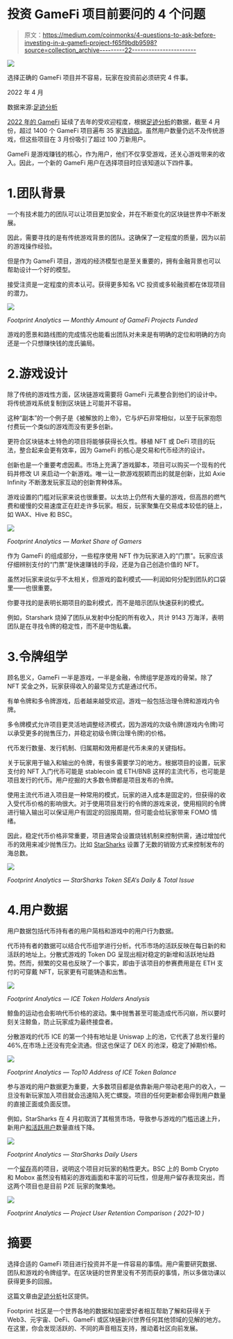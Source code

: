 # 投资 GameFi 项目前要问的 4 个问题

> 原文：<https://medium.com/coinmonks/4-questions-to-ask-before-investing-in-a-gamefi-project-f65f9bdb9598?source=collection_archive---------22----------------------->

![](img/4bf5679778568ac5959e180e3e732e9b.png)

选择正确的 GameFi 项目并不容易，玩家在投资前必须研究 4 件事。

2022 年 4 月

数据来源:[足迹分析](https://www.footprint.network/?channel=ENG-236)

[2022 年的 GameFi](https://www.footprint.network/guest/dashboard/dashboard-for-game-fi-industry-fp-f7d88ee8-9341-49ae-b497-088bee7ec038?date=past60days&channel=ENG-236#secret=2E95108712AF5CB1949BCFBB804F139C) 延续了去年的受欢迎程度，根据[足迹分析](https://www.footprint.network/?channel=ENG-236)的数据，截至 4 月份，超过 1400 个 GameFi 项目遍布 35 家[连锁店](https://www.footprint.network/guest/dashboard/chain-overview-fp-35dfdf0f-5c59-4504-9907-7374eae92981?date_filter=past90days&channel=ENG-236#secret=727B0EE190659200095FB5F4868DD0EB)。虽然用户数量仍远不及传统游戏，但这些项目在 3 月份吸引了超过 100 万新用户。

GameFi 是游戏赚钱的核心，作为用户，他们不仅享受游戏，还关心游戏带来的收入。因此，一个新的 GameFi 用户在选择项目时应该知道以下四件事。

# 1.团队背景

一个有技术能力的团队可以让项目更加安全，并在不断变化的区块链世界中不断发展。

因此，需要寻找的是有传统游戏背景的团队。这确保了一定程度的质量，因为以前的游戏操作经验。

但是作为 GameFi 项目，游戏的经济模型也是至关重要的，拥有金融背景也可以帮助设计一个好的模型。

接受注资是一定程度的资本认可。获得更多知名 VC 投资或多轮融资都在体现项目的潜力。

![](img/b76cd5aabf62c214a6090072393bb495.png)

*Footprint Analytics — Monthly Amount of GameFi Projects Funded*

游戏的愿景和路线图的完成情况也能看出团队对未来是有明确的定位和明确的方向还是一个只想赚快钱的庞氏骗局。

# 2.游戏设计

除了传统的游戏性方面，区块链游戏需要将 GameFi 元素整合到他们的设计中。将传统游戏系统复制到区块链上可能并不容易。

这种“副本”的一个例子是《被解放的上帝》，它与炉石非常相似，以至于玩家抱怨付费玩一个类似的游戏而没有更多创新。

更符合区块链本土特色的项目将能够获得长久性。移植 NFT 或 DeFi 项目的玩法，整合起来会更有效率，因为 GameFi 的核心是交易和代币经济的设计。

创新也是一个重要考虑因素。市场上充满了游戏脚本，项目可以购买一个现有的代码并修改 UI 来启动一个新游戏。唯一让一款游戏脱颖而出的就是创新，比如 Axie Infinity 不断激发玩家互动的创新育种体系。

游戏设置的门槛对玩家来说也很重要。以太坊上仍然有大量的游戏，但高昂的燃气费和缓慢的交易速度正在赶走许多玩家。相反，玩家聚集在交易成本较低的链上，如 WAX、Hive 和 BSC。

![](img/403d68161027057575ac596866866975.png)

*Footprint Analytics — Market Share of Gamers*

作为 GameFi 的组成部分，一些程序使用 NFT 作为玩家进入的“门票”。玩家应该仔细辨别支付的“门票”是快速赚钱的手段，还是为自己创造价值的 NFT。

虽然对玩家来说似乎不太相关，但游戏的盈利模式——利润如何分配到团队的口袋里——也很重要。

你要寻找的是表明长期项目的盈利模式，而不是暗示团队快速获利的模式。

例如，Starshark 烧掉了团队从发射中分配的所有收入，共计 9143 万海洋，表明团队是在寻找令牌的稳定性，而不是中饱私囊。

# 3.令牌组学

顾名思义，GameFi 一半是游戏，一半是金融，令牌组学是游戏的骨架。除了 NFT 奖金之外，玩家获得收入的最常见方式是通过代币。

有单令牌和多令牌游戏，后者越来越受欢迎。游戏一般包括治理令牌和游戏内令牌。

多令牌模式允许项目更灵活地调整经济模式，因为游戏的次级令牌(游戏内令牌)可以承受更多的抛售压力，并稳定初级令牌(治理令牌)的价格。

代币发行数量、发行机制、归属期和效用都是代币未来的关键指标。

关于玩家用于输入和输出的令牌，有很多需要学习的地方。根据项目的设置，玩家支付的 NFT 入门代币可能是 stablecoin 或 ETH/BNB 这样的主流代币，也可能是项目发行的代币。用户挖掘的大多数令牌都是项目发布的令牌。

使用主流代币进入项目是一种常用的模式，玩家的进入成本是固定的，但获得的收入受代币价格的影响很大。对于使用项目发行的令牌的游戏来说，使用相同的令牌进行输入输出可以保证用户有固定的回报周期，但可能会给玩家带来 FOMO 情绪。

因此，稳定代币价格非常重要，项目通常会设置烧钱机制来控制供需，通过增加代币的效用来减少抛售压力。比如 [StarSharks](https://www.footprint.network/guest/dashboard/Tokenomics-of-(Token)-fp-aa971726-d7a8-4963-8001-a83a4222741e?token_name=starsharks-sea&channel=EN-236) 设置了无数的销毁方式来控制发布的海总数。

![](img/e361539553beae8c5d859b48d1d5aeb5.png)

*Footprint Analytics — StarSharks Token SEA‘s Daily & Total Issue*

# 4.用户数据

用户数据包括代币持有者的用户简档和游戏中的用户行为数据。

代币持有者的数据可以结合代币组学进行分析。代币市场的活跃反映在每日新的和活跃的地址上。分散式游戏的 Token DG 呈现出相对稳定的新增和活跃地址趋势。然而，频繁的交易也反映了一个事实，即由于该项目的参赛费用是在 ETH 支付的可穿戴 NFT，玩家更有可能铸造和出售。

![](img/9c621d0ccccb2eb92e2dc55e6d77696c.png)

*Footprint Analytics — ICE Token Holders Analysis*

鲸鱼的运动也会影响代币价格的波动。集中抛售甚至可能造成代币闪崩，所以要时刻关注鲸鱼，防止玩家成为最终接盘者。

分散游戏的代币 ICE 的第一个持有地址是 Uniswap 上的池，它代表了总发行量的 46%,在市场上还没有完全流通。但这也保证了 DEX 的池深，稳定了掉期价格。

![](img/039c548a2a2e45a886bd18c69d9989ac.png)

*Footprint Analytics — Top10 Address of ICE Token Balance*

参与游戏的用户数据更为重要，大多数项目都是依靠新用户带动老用户的收入，一旦没有新玩家加入项目就会迅速陷入死亡螺旋。项目的任何更新都会得到用户数量的直接正面或负面反馈。

例如，StarSharks 在 4 月初取消了其租赁市场，导致参与游戏的门槛迅速上升，新用户[和活跃用户](https://www.footprint.network/guest/dashboard/Address-Analysis-of-GameFi-Project-fp-77828d1e-35bc-4b6c-90e9-7777e7c6902d?gamefi_name=starsharks&channel=EN-236)数量直线下降。

![](img/0dd00689860b173bc21778317ce98f7c.png)

*Footprint Analytics — StarSharks Daily Users*

一个[留存](https://www.footprint.network/guest/dashboard/Project-User-Retention-Comparison-fp-ba8887fb-dfd6-4961-90dd-9600bed294bd?chain=BSC&month_of_table_1=2021-10&month_of_table_2=2021-11&month_of_table_3=2021-12&channel=EN-236)高的项目，说明这个项目对玩家的粘性更大。BSC 上的 Bomb Crypto 和 Mobox 虽然没有精彩的游戏画面和丰富的可玩性，但是用户留存表现突出，而这两个项目也是目前 P2E 玩家的聚集地。

![](img/d8423404c249340fce48732a1aa92511.png)

*Footprint Analytics — Project User Retention Comparison ( 2021–10 )*

# 摘要

选择合适的 GameFi 项目进行投资并不是一件容易的事情。用户需要研究数据、团队和游戏的令牌组学。在区块链的世界里没有不劳而获的事情，所以多做功课以获得更多的回报。

这篇文章由[足迹分析](https://www.footprint.network/?channel=ENG-236)社区提供。

Footprint 社区是一个世界各地的数据和加密爱好者相互帮助了解和获得关于 Web3、元宇宙、DeFi、GameFi 或区块链新兴世界任何其他领域的见解的地方。在这里，你会发现活跃的、不同的声音相互支持，推动着社区向前发展。